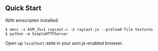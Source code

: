 Quick Start
-----------

With emscripten installed:

```text
$ emcc -s ASM_JS=1 raycast.c -o raycast.js --preload-file textures
$ python -m SimpleHTTPServer
```

Open up `localhost:8000` in your asm.js-enabled browser.
